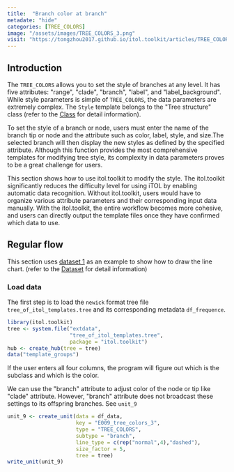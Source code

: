 ```yaml
---
title:  "Branch color at branch"
metadate: "hide"
categories: [TREE_COLORS]
image: "/assets/images/TREE_COLORS_3.png"
visit: "https://tongzhou2017.github.io/itol.toolkit/articles/TREE_COLORS.html"
---
```

## Introduction
The `TREE_COLORS` allows you to set the style of branches at any level. It has five attributes: "range", "clade", "branch", "label", and "label_background". While style parameters is simple of `TREE_COLORS`, the data parameters are extremely complex. The `Style` template belongs to the "Tree structure" class (refer to the [Class]() for detail information).

To set the style of a branch or node, users must enter the name of the branch tip or node and the attribute such as color, label, style, and size.The selected branch will then display the new styles as defined by the specified attribute. Although this function provides the most comprehensive templates for modifying tree style, its complexity in data parameters proves to be a great challenge for users.

This section shows how to use itol.toolkit to modify the style. The itol.toolkit significantly reduces the difficulty level for using iTOL by enabling automatic data recognition. Without itol.toolkit, users would have to organize various attribute parameters and their corresponding input data manually. With the itol.toolkit, the entire workflow becomes more cohesive, and users can directly output the template files once they have confirmed which data to use.

## Regular flow
This section uses [dataset 1](https://github.com/TongZhou2017/itol.toolkit/tree/master/inst/extdata/dataset1) as an example to show how to draw the line chart. (refer to the  [Dataset](https://tongzhou2017.github.io/itol.toolkit/articles/Datasets.html) for detail information)

### Load data
The first step is to load the `newick` format tree file `tree_of_itol_templates.tree` and its corresponding metadata `df_frequence`. 

```R
library(itol.toolkit)
tree <- system.file("extdata",
                    "tree_of_itol_templates.tree",
                    package = "itol.toolkit")
hub <- create_hub(tree = tree)
data("template_groups")
```

If the user enters all four columns, the program will figure out which is the subclass and which is the color.

We can use the "branch" attribute to adjust color of the node or tip like "clade" attribute. However, "branch" attribute does not broadcast these settings to its offspring branches. See `unit_9`
```R
unit_9 <- create_unit(data = df_data, 
                      key = "E009_tree_colors_3", 
                      type = "TREE_COLORS", 
                      subtype = "branch", 
                      line_type = c(rep("normal",4),"dashed"),
                      size_factor = 5, 
                      tree = tree)
write_unit(unit_9)
```